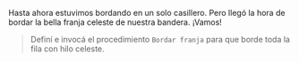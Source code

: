 Hasta ahora estuvimos bordando en un solo casillero. Pero llegó la hora de bordar la bella franja celeste de nuestra bandera. ¡Vamos!

> Definí e invocá el procedimiento `Bordar franja` para que borde toda la fila con hilo celeste.
